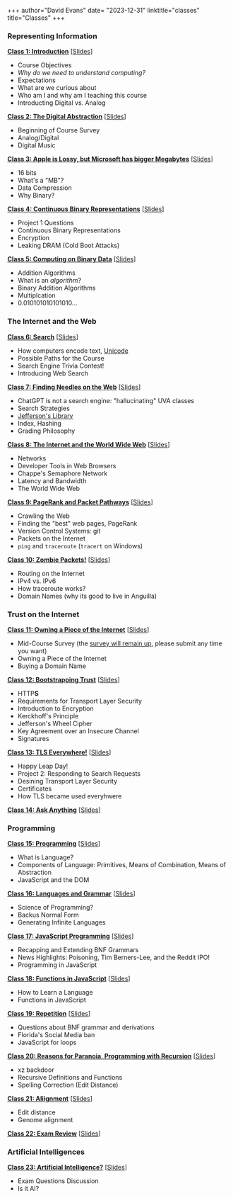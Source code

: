 +++
author="David Evans"
date= "2023-12-31"
linktitle="classes"
title="Classes"
+++

<div class="container">
<div class="row">
<div class="col-md-6 col-sm-8">

### Representing Information

[**Class 1: Introduction**](/post/class1) [[Slides](https://www.dropbox.com/scl/fi/v1wetuahawmcf2a7q0h62/cs1010-class1.pdf?rlkey=10axy9myeli2jhlgru02ylgaq&dl=0)]

- Course Objectives
- _Why do we need to understand computing?_
- Expectations
- What are we curious about
- Who am I and why am I teaching this course
- Introducting Digital vs. Analog

 [**Class 2: The Digital Abstraction**](/post/class2) [[Slides](https://www.dropbox.com/scl/fi/sz3pgkdg1ghqvr5vednpu/cs1010-class2.pdf?rlkey=ye1qcpmferifq2ktoq20axzc1&dl=0)]

- Beginning of Course Survey
- Analog/Digital
- Digital Music

[**Class 3: Apple is Lossy, but Microsoft has bigger Megabytes**](/post/class3) [[Slides](https://www.dropbox.com/scl/fi/7yl99l26ghhdvd8n06poz/cs1010-class3.pdf?rlkey=9nstxoa3nyec9l46km1wabrpk&dl=0)]

- 16 bits
- What's a "MB"?
- Data Compression
- Why Binary?

 [**Class 4: Continuous Binary Representations**](/post/class4) [[Slides](https://www.dropbox.com/scl/fi/n5byzf2nofdr38nejh7ru/cs1010-class4.pdf?rlkey=4b4w7fvkepwtqx00v92obb59a&dl=0)]

- Project 1 Questions
- Continuous Binary Representations
- Encryption
- Leaking DRAM (Cold Boot Attacks)

 [**Class 5: Computing on Binary Data**](/post/class5) [[Slides](https://www.dropbox.com/scl/fi/x904tmp7136f9nj33fy1z/cs1010-class5.pdf?rlkey=kfpdstldfmoubw725tqutuow8&dl=0)]

- Addition Algorithms
- What is an _algorithm_?
- Binary Addition Algorithms
- Multiplcation
- 0.010101010101010...

</div>
<div class="col-md-6 col-sm-8">

### The Internet and the Web

[**Class 6: Search**](/post/class6) [[Slides](https://www.dropbox.com/scl/fi/npm6m3iuvfwehceuczfu2/cs1010-class6.pdf?rlkey=xm47jrjjflhzqkykr6piw1g0b&dl=0)]

- How computers encode text, [Unicode](/unicode)
- Possible Paths for the Course
- Search Engine Trivia Contest!
- Introducing Web Search

[**Class 7: Finding Needles on the Web**](/post/class7) [[Slides](https://www.dropbox.com/scl/fi/96skfcjij4u7eststfwck/cs1010-class7.pdf?rlkey=w73ifanu4ytzcsopv8jhoso3g&dl=0)]

- ChatGPT is not a search engine: "hallucinating" UVA classes
- Search Strategies
- [Jefferson's Library](https://tile.loc.gov/storage-services/service/rbc/rbc0001/2007/2007jeffcat1/2007jeffcat1.pdf)
- Index, Hashing
- Grading Philosophy

[**Class 8: The Internet and the World Wide Web**](/post/class8) [[Slides](https://www.dropbox.com/scl/fi/83k1u1y49ohnt8gy8c0qr/cs1010-class8.pdf?rlkey=5bzwqj9ueaub3l8ws222j0wbv&dl=0)]

- Networks
- Developer Tools in Web Browsers
- Chappe's Semaphore Network
- Latency and Bandwidth
- The World Wide Web

[**Class 9: PageRank and Packet Pathways**](/post/class9) [[Slides](https://www.dropbox.com/scl/fi/hhq3fy7wpp33pbev14meq/cs1010-class9.pdf?rlkey=geabl2tgw6kvdd2eh74qbdrnk&dl=0)]

- Crawling the Web
- Finding the "best" web pages, PageRank
- Version Control Systems: git
- Packets on the Internet
- `ping` and `traceroute` (`tracert` on Windows)

[**Class 10: Zombie Packets!**](/post/class10) [[Slides](https://www.dropbox.com/scl/fi/ck934w97dx0tmgcqzfckl/cs1010-class10.pdf?rlkey=icmxefp8as2yx8o9tx3lpret9&dl=0)]

- Routing on the Internet
- IPv4 vs. IPv6
- How traceroute works?
- Domain Names (why its good to live in Anguilla)

</div>
</div>

<div class="gap"></div>
<div class="gap"></div>

<div class="row">
<div class="col-md-6 col-sm-8">

### Trust on the Internet 

[**Class 11: Owning a Piece of the Internet**](/post/class11) [[Slides](https://www.dropbox.com/scl/fi/4vtg9ndfgs2emphtwk2da/cs1010-class11.pdf?rlkey=1rnd41jltgjjho92qs98x9njh&dl=0)]

- Mid-Course Survey (the [survey will remain up](https://forms.gle/t7SSm8smgwTwGwxN9), please submit any time you want)
- Owning a Piece of the Internet
- Buying a Domain Name

[**Class 12: Bootstrapping Trust**](/post/class12) [[Slides](https://www.dropbox.com/scl/fi/qny2u7jdzp0otdqksz7vl/cs1010-class12.pdf?rlkey=l1yfovjpyt67zr9bqzoouenzi&dl=0)]

- HTTP<b>S</b>
- Requirements for Transport Layer Security
- Introduction to Encryption
- Kerckhoff's Principle
- Jefferson's Wheel Cipher
- Key Agreement over an Insecure Channel
- Signatures

[**Class 13: TLS Everywhere!**](/post/class13) [[Slides](https://www.dropbox.com/scl/fi/4y3sttsne1eudgadzmwwv/cs1010-class13.pdf?rlkey=459ltq9nxkgprgdq0xw1uluy4&dl=0)]

- Happy Leap Day!
- Project 2: Responding to Search Requests
- Desining Transport Layer Security
- Certificates
- How TLS became used everyhwere

[**Class 14: Ask Anything**](/post/class14) [[Slides](https://www.dropbox.com/scl/fi/jqzdu00ndbqxp1wwprlkf/cs1010-class14.pdf?rlkey=i8akroso98k3famhaci2wpkml&dl=0)]

</div>
<div class="col-md-6 col-sm-8">

### Programming 


[**Class 15: Programming**](/post/class15) [[Slides](https://www.dropbox.com/s/trt9rxbjwkjuezk/cs1010-class15.pdf?dl=0)]

- What is Language?
- Components of Language: Primitives, Means of Combination, Means of Abstraction
- JavaScript and the DOM


[**Class 16: Languages and Grammar**](/post/class16) [[Slides](https://www.dropbox.com/scl/fi/1f72jp8foxc4or41qozh3/cs1010-class16.pdf?rlkey=wack4ozezqebphsxruzhrge6q&dl=0)]

- Science of Programming?
- Backus Normal Form
- Generating Infinite Languages


[**Class 17: JavaScript Programming**](/post/class17) [[Slides](https://www.dropbox.com/scl/fi/yoc3j1jo3xeq5kxc031ls/cs1010-class17.pdf?rlkey=6h6galxp9abtzkkiz4szho0et&dl=0)]

- Recapping and Extending BNF Grammars
- News Highlights: Poisoning, Tim Berners-Lee, and the Reddit IPO!
- Programming in JavaScript

[**Class 18: Functions in JavaScript**](/post/class18) [[Slides](https://www.dropbox.com/scl/fi/t5izdllpf2a2qp4q6j1dh/cs1010-class18.pdf?rlkey=33qggrrkhxadlhlmir8aitkl7&dl=0)]

- How to Learn a Language
- Functions in JavaScript

[**Class 19: Repetition**](/post/class19) [[Slides](https://www.dropbox.com/scl/fi/o7jq737a2jjf1fu7ny34q/cs1010-class19.pdf?rlkey=8o5ew7fvdui9tmtnc15zcl1jc&dl=0)]

- Questions about BNF grammar and derivations
- Florida's Social Media ban
- JavaScript for loops

[**Class 20: Reasons for Paranoia, Programming with Recursion**](/post/class20) [[Slides](https://www.dropbox.com/scl/fi/0smjywgllqy7b2m6gllup/cs1010-class20.pdf?rlkey=vrz9leigeuxoo93t2lruhb3so&dl=0)]

- xz backdoor
- Recursive Definitions and Functions
- Spelling Correction (Edit Distance)

[**Class 21: Aliignment**](/post/class21) [[Slides](https://www.dropbox.com/scl/fi/p7n077k5nru8opwdr0kpr/cs1010-class21.pdf?rlkey=x0pxhb4cfhiis7r87n5vphclp&dl=0)]

- Edit distance
- Genome alignment

[**Class 22: Exam Review**](/post/class22) [[Slides](https://www.dropbox.com/scl/fi/w5bj92eonzfpfmn2bjj57/cs1010-class22.pdf?rlkey=0nhtzs23j9qfkwmiugeewu2qq&dl=0)]

</div>
<div class="col-md-6 col-sm-8">

### Artificial Intelligences

[**Class 23: Artificial Intelligence?**](/post/class23) [[Slides](https://www.dropbox.com/scl/fi/pji9mxhoj90nqrjjzuw00/cs1010-class23.pdf?rlkey=bzwfmn3dpjqzorlzplvj33197&dl=0)]

- Exam Questions Discussion
- Is it AI?

</div>
</div>
</div>